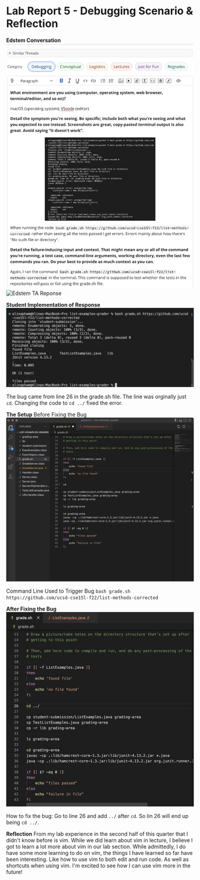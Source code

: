 # Lab Report 5 - Debugging Scenario & Reflection

**Edstem Conversation**
![Edstem Debugging Post](post.png)
![Edstem TA Reponse](TA-respnse.png)

**Student Implementation of Response**
![Terminal w/ corrections made](terminal-fixed.png)

The bug came from line 26 in the grade.sh file. The line was orginally just `cd`. Changing the code to `cd ../` fixed the error.

**The Setup**
Before Fixing the Bug
![Code before fixing the bug](code-broken.png)

Command Line Used to Trigger Bug
`bash grade.sh https://github.com/ucsd-cse15l-f22/list-methods-corrected`

**After Fixing the Bug**
![Code after fixing the bug](code-fixed.png)

How to fix the bug:
Go to line 26 and add `../` after `cd`. So lin 26 will end up being `cd ../`.

**Reflection**
From my lab experience in the second half of this quarter that I didn't know before is vim. While we did learn about vim in lecture, I believe I got to learn a lot more about vim in our lab section. While admittedly, I do have some more learning to do on vim, the things I have learned so far have been interesting. Like how to use vim to both edit and run code. As well as shortcuts when using vim. I'm excited to see how I can use vim more in the future!
